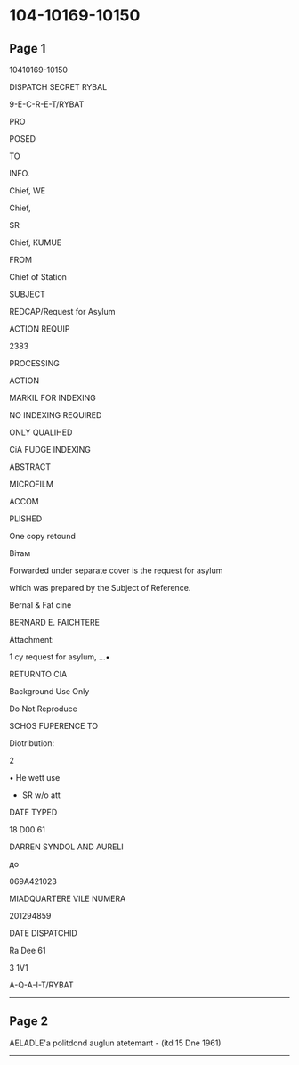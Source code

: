 # 104-10169-10150

## Page 1

10410169-10150

DISPATCH SECRET RYBAL

9-E-C-R-E-T/RYBAT

PRO

POSED

TO

INFO.

Chief, WE

Chief,

SR

Chief, KUMUE

FROM

Chief of Station

SUBJECT

REDCAP/Request for Asylum

ACTION REQUIP

2383

PROCESSING

ACTION

MARKIL FOR INDEXING

NO INDEXING REQUIRED

ONLY QUALIHED

CiA FUDGE INDEXING

ABSTRACT

MICROFILM

ACCOM

PLISHED

One copy retound

Вітам

Forwarded under separate cover is the request for asylum

which was prepared by the Subject of Reference.

Bernal & Fat cine

BERNARD E. FAICHTERE

Attachment:

1 cy request for asylum, ...•

RETURNTO CIA

Background Use Only

Do Not Reproduce

SCHOS FUPERENCE TO

Diotribution:

2

• He wett use

- SR w/o att

DATE TYPED

18 D00 61

DARREN SYNDOL AND AURELI

до

069A421023

MIADQUARTERE VILE NUMERA

201294859

DATE DISPATCHID

Ra Dee 61

3 1V1

A-Q-A-I-T/RYBAT

---

## Page 2

AELADLE'a politdond auglun atetemant - (itd 15 Dne 1961)

---


